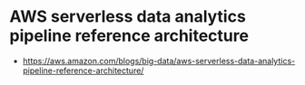 # AWS serverless data analytics pipeline reference architecture

- https://aws.amazon.com/blogs/big-data/aws-serverless-data-analytics-pipeline-reference-architecture/
